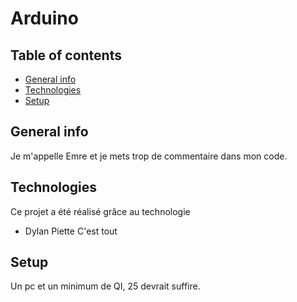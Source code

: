 # Arduino
 
## Table of contents
* [General info](#general-info)
* [Technologies](#technologies)
* [Setup](#setup)

## General info
Je m'appelle Emre et je mets trop de commentaire dans mon code.
	
## Technologies
Ce projet a été réalisé grâce au technologie
* Dylan Piette
C'est tout
	
## Setup
Un pc et un minimum de QI, 25 devrait suffire.
